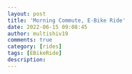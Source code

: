 ```yaml
---
layout: post
title: 'Morning Commute, E-Bike Ride'
date: 2022-06-15 09:08:45
author: multishiv19
comments: true
category: [rides]
tags: [EBikeRide]
description: 
---
```


<div width='100%' class='strava-embed-placeholder' data-embed-type='activity' data-embed-id='7315300225'></div>
<script src='https://strava-embeds.com/embed.js'></script>
